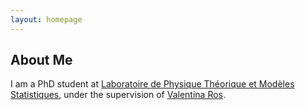 ```yaml
---
layout: homepage
---
```


## About Me

I am a PhD student at [Laboratoire de Physique Théorique et Modèles Statistiques](https://www.lptms.universite-paris-saclay.fr/), under the supervision of [Valentina Ros](https://vale1925.wixsite.com/vros).
